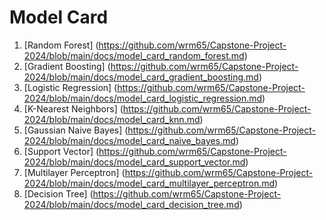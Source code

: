 # Model Card

1. [Random Forest] (https://github.com/wrm65/Capstone-Project-2024/blob/main/docs/model_card_random_forest.md)
2. [Gradient Boosting] (https://github.com/wrm65/Capstone-Project-2024/blob/main/docs/model_card_gradient_boosting.md)
3. [Logistic Regression] (https://github.com/wrm65/Capstone-Project-2024/blob/main/docs/model_card_logistic_regression.md)
4. [K-Nearest Neighbors] (https://github.com/wrm65/Capstone-Project-2024/blob/main/docs/model_card_knn.md)
5. [Gaussian Naive Bayes] (https://github.com/wrm65/Capstone-Project-2024/blob/main/docs/model_card_naive_bayes.md)
6. [Support Vector] (https://github.com/wrm65/Capstone-Project-2024/blob/main/docs/model_card_support_vector.md)
7. [Multilayer Perceptron] (https://github.com/wrm65/Capstone-Project-2024/blob/main/docs/model_card_multilayer_perceptron.md)
8. [Decision Tree] (https://github.com/wrm65/Capstone-Project-2024/blob/main/docs/model_card_decision_tree.md)




